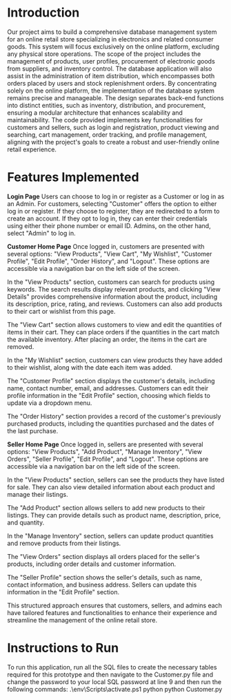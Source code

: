 # Introduction

Our project aims to build a comprehensive database management system for an online retail store specializing in electronics and related consumer goods. This system will focus exclusively on the online platform, excluding any physical store operations. The scope of the project includes the management of products, user profiles, procurement of electronic goods from suppliers, and inventory control. The database application will also assist in the administration of item distribution, which encompasses both orders placed by users and stock replenishment orders. By concentrating solely on the online platform, the implementation of the database system remains precise and manageable. The design separates back-end functions into distinct entities, such as inventory, distribution, and procurement, ensuring a modular architecture that enhances scalability and maintainability. The code provided implements key functionalities for customers and sellers, such as login and registration, product viewing and searching, cart management, order tracking, and profile management, aligning with the project's goals to create a robust and user-friendly online retail experience.

# Features Implemented

**Login Page**
Users can choose to log in or register as a Customer or log in as an Admin. For customers, selecting "Customer" offers the option to either log in or register. If they choose to register, they are redirected to a form to create an account. If they opt to log in, they can enter their credentials using either their phone number or email ID. Admins, on the other hand, select "Admin" to log in.

**Customer Home Page**
Once logged in, customers are presented with several options: "View Products", "View Cart", "My Wishlist", "Customer Profile", "Edit Profile", "Order History", and "Logout". These options are accessible via a navigation bar on the left side of the screen.

In the "View Products" section, customers can search for products using keywords. The search results display relevant products, and clicking "View Details" provides comprehensive information about the product, including its description, price, rating, and reviews. Customers can also add products to their cart or wishlist from this page.

The "View Cart" section allows customers to view and edit the quantities of items in their cart. They can place orders if the quantities in the cart match the available inventory. After placing an order, the items in the cart are removed.

In the "My Wishlist" section, customers can view products they have added to their wishlist, along with the date each item was added.

The "Customer Profile" section displays the customer's details, including name, contact number, email, and addresses. Customers can edit their profile information in the "Edit Profile" section, choosing which fields to update via a dropdown menu.

The "Order History" section provides a record of the customer's previously purchased products, including the quantities purchased and the dates of the last purchase.

**Seller Home Page**
Once logged in, sellers are presented with several options: "View Products", "Add Product", "Manage Inventory", "View Orders", "Seller Profile", "Edit Profile", and "Logout". These options are accessible via a navigation bar on the left side of the screen.

In the "View Products" section, sellers can see the products they have listed for sale. They can also view detailed information about each product and manage their listings.

The "Add Product" section allows sellers to add new products to their listings. They can provide details such as product name, description, price, and quantity.

In the "Manage Inventory" section, sellers can update product quantities and remove products from their listings.

The "View Orders" section displays all orders placed for the seller's products, including order details and customer information.

The "Seller Profile" section shows the seller's details, such as name, contact information, and business address. Sellers can update this information in the "Edit Profile" section.

This structured approach ensures that customers, sellers, and admins each have tailored features and functionalities to enhance their experience and streamline the management of the online retail store.


# Instructions to Run
To run this application, run all the SQL files to create the necessary tables required for this prototype
and then navigate to the Customer.py file and change the password to your local SQL password at line 9
and then run the following commands:
 .\env\Scripts\activate.ps1
 python python Customer.py
